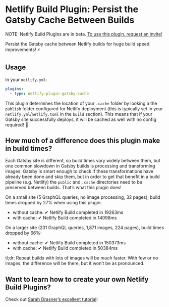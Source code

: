 # Netlify Build Plugin: Persist the Gatsby Cache Between Builds

NOTE: Netlify Build Plugins are in beta. [To use this plugin, request an invite!](https://www.netlify.com/build/plugins-beta/?utm_source=github&utm_medium=netlify-plugin-gatsby-cache-jl&utm_campaign=devex)

Persist the Gatsby cache between Netlify builds for huge build speed improvements! ⚡️

## Usage

In your `netlify.yml`:

```yml
plugins:
  - type: netlify-plugin-gatsby-cache
```

This plugin determines the location of your `.cache` folder by looking a the `publish` folder configured for Netlify deployment (this is typically set in your `netlify.yml`/`netlify.toml` in the `build` section). This means that if your Gatsby site successfully deploys, it will be cached as well with no config required! 🎉

## How much of a difference does this plugin make in build times?

Each Gatsby site is different, so build times vary widely between them, but one common slowdown in Gatsby builds is processing and transforming images. Gatsby is smart enough to check if these transformations have already been done and skip them, but in order to get that benefit in a build pipeline (e.g. Netlify) the `public` and `.cache` directories need to be preserved between builds. That’s what this plugin does!

On a small site (5 GraphQL queries, no image processing, 32 pages), build times dropped by 27% when using this plugin:

- without cache: ✔  Netlify Build completed in 19263ms
- with cache: ✔  Netlify Build completed in 14098ms

On a larger site (231 GraphQL queries, 1,871 images, 224 pages), build times dropped by 66%:

- without cache: ✔  Netlify Build completed in 150373ms
- with cache: ✔  Netlify Build completed in 50384ms

tl;dr: Repeat builds with lots of images will be _much_ faster. With few or no images, the difference will be there, but it won’t be as pronounced.

## Want to learn how to create your own Netlify Build Plugins?

Check out [Sarah Drasner’s excellent tutorial](https://www.netlify.com/blog/2019/10/16/creating-and-using-your-first-netlify-build-plugin/?utm_source=github&utm_medium=netlify-plugin-gatsby-cache-jl&utm_campaign=devex)!
